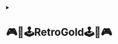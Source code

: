 <details><summary><h1><strong>🎮​👾​🕹️​RetroGold🕹️​👾​🎮</strong></h1></summary>

![DALL·E 2025-01-29 10 42 36 - A neon-style logo for a website called 'Retro Gold'  The design should incorporate an arcade theme with a retro-futuristic aesthetic  The color palett](https://github.com/user-attachments/assets/e8d85532-bad1-464d-8d1b-57406362fe65)


RetroArch es tu portal para revivir los mejores clásicos de los videojuegos, potenciado por el emulador MAME. Ofrecemos una experiencia única para los amantes de los juegos retro, permitiéndote disfrutar de títulos icónicos que marcaron la época dorada de los salones recreativos.

<details><summary><h2><strong>🛠️ Mapa de la Red 🛠️</strong></h2></summary>
  
![Frame 6](https://github.com/user-attachments/assets/0c022f26-0552-4fd4-bb8d-4b42ee07a960)
---
</details>

<details><summary><h2><strong>🛠️​Arquitectura del Sistema🛠️</strong></h2></summary>
  
<h3>Componentes Principales:</h3>

- **Servidor Web (Apache):** Hospeda el sitio de emulación de juegos retro.
- **Servidor FTP (vsftpd):** Almacena las ROMs y permite su acceso mediante el emulador MAME.
- **Servidor DNS:** Gestiona la resolución de nombres de dominio.
- **Servidor DHCP:** Asigna dinámicamente direcciones IP en la red interna.
- **Firewall (Sophos):** Implementado en una máquina virtual para proteger la infraestructura contra amenazas de seguridad.
- **Contenedores Docker (futuro):** Facilitarán la gestión, escalabilidad y portabilidad del sistema.

---
</details>

<details><summary><h2><strong>✅Objetivos del Sistema✅</strong></h2></summary>
  
<h3>Acceso a Juegos Retro de Arcade:</h3>

Ofrecer una biblioteca de juegos clásicos de arcade mediante un emulador MAME alojado en un servidor Apache.

<h3>Modularidad y Seguridad:</h3>

Separar servicios como DNS y DHCP del servidor web y FTP mejora la modularidad. Además, el firewall Sophos refuerza la seguridad del sistema.

<h3>Preparación para Dockerización:</h3>

Se planea empaquetar los componentes clave (servidor web, FTP, emulador MAME) en contenedores Docker para optimizar la gestión y escalabilidad.

---
</details>

<details><summary><h2><strong>👷🏻Funcionamiento General👷🏻</strong></h2></summary>
El sistema permite a los usuarios acceder al sitio web, donde Apache sirve la interfaz para seleccionar y jugar títulos retro. Los componentes interactúan de la siguiente manera:  

<h3>1. Servidor Web (Apache)</h3>

- **Funcionalidades:**
  - Alojamiento del sitio web (HTML, CSS, JavaScript).
  - Integración con MAME para cargar juegos desde el servidor FTP.
  - Seguridad HTTPS mediante cifrado SSL/TLS.

<h3>2. Servidor FTP (vsftpd)</h3>

- **Funcionalidades:**
  - Almacenamiento y acceso a ROMs para el emulador MAME.
  - Configuración de permisos para acceso seguro.

<h3>3. Servidor DNS</h3>

- **Funcionalidades:**
  - Resolución de nombres de dominio y gestión de subdominios.
  - Redundancia mediante DNS externos (Google DNS, Cloudflare).

<h3>4. Servidor DHCP</h3>

- **Funcionalidades:**
  - Asignación automática de IPs en la red interna.
  - Configuración de rangos de IPs para diferentes dispositivos.

<h3>5. Firewall (Sophos)</h3>

- **Funcionalidades:**
  - Filtrado de tráfico y prevención de amenazas.
  - Monitorización de la seguridad de la red.
  - Implementado en una máquina virtual para mayor flexibilidad.

---
</details>


<details><summary><h2><strong>🦾​Tecnologías Utilizadas🦾​</strong></h2></summary>
Las principales tecnologías que se utilizarán en el proyecto incluyen:   


- **Virtualización:**  
  - VirtualBox o VMware para la creación de Máquinas Virtuales (MV).  
  - Docker para la contenerización de los servicios.  
  - Aplicación de monitoreo para Docker (**Portainer** o **Lazydocker**).  

- **Redes y Seguridad:**  
  - **Bind9** como servidor DNS.  
  - **ISC DHCP Server** para asignación de IPs dinámicas.  
  - **Sophos Firewall** para control de tráfico y seguridad.  

- **Servidores y Protocolos:**  
  - **Apache** como servidor web.  
  - **vsftpd** o **ProFTPD** para almacenamiento y transferencia de ROMs vía FTP.  
  - **RetroArch** como plataforma de emulación de videojuegos retro.  

- **Desarrollo Web y Software:**  
  - **C# y WebAssembly (Blazor)** para desarrollo de aplicaciones web interactivas.  
  - **Figma** para el diseño de la interfaz web.  
  - **HTML, CSS y JavaScript** para la creación del frontend.  

- **Gestión y Control de Versiones:**  
  - **GitHub** para el control de versiones y almacenamiento del proyecto. 
    
---

</details>


<details><summary><h2><strong>🔹 Hardware a Utilizar ​</strong></h2></summary>

Se necesitará un hardware adecuado para soportar las MV y la emulación de juegos retro.  

<h3>**Requisitos mínimos por Máquina Virtual (MV)**</h3>
✅ **Servidor Principal** (MV con Apache, FTP, RetroArch)  
- CPU: **4 núcleos**  
- RAM: **4 GB**  
- Almacenamiento: **40 GB SSD**  
- Tarjeta de Red: **1 Gbps**  

✅ **Servidor DNS/DHCP y Firewall (MV con Bind9, ISC DHCP y Sophos Firewall)**  
- CPU: **2 núcleos**  
- RAM: **2 GB**  
- Almacenamiento: **20 GB SSD**  
- Tarjeta de Red: **1 Gbps**  

✅ **Máquina Física para Virtualización (Host)**  
- Procesador: **Intel i5/i7 o AMD Ryzen 5/7**  
- RAM: **8-16 GB**  
- Almacenamiento: **SSD de 256GB+**  
- Conectividad: **Wi-Fi y Ethernet**

---
</details>

<details><summary><h2><strong>💻​ Servicios a Implementar 💻​​</strong></h2></summary>
  
El proyecto requiere múltiples servicios para funcionar correctamente:  

| **Servicio**  | **Función**  | **Software/Herramienta**  |
|--------------|------------|--------------------------|
| **Servidor Web** | Aloja la página web para la interfaz de usuario. | **Apache** |
| **Servidor FTP** | Almacena y gestiona las ROMs de los juegos. | **vsftpd** o **ProFTPD** |
| **Servidor DNS** | Resuelve nombres de dominio internos para la red. | **Bind9** |
| **Servidor DHCP** | Asigna direcciones IP dinámicas a los dispositivos. | **ISC DHCP Server** |
| **Firewall** | Controla el tráfico y protege los servicios. | **Sophos Firewall** |
| **Plataforma de Emulación** | Ejecuta videojuegos retro dentro del sistema. | **RetroArch** |
| **Docker** | Permite la virtualización y despliegue de servicios. | **Docker y Docker Compose** |
| **Monitoreo Docker** | Aplicación para visualizar contenedores Docker en tiempo real. | **Portainer** o **Lazydocker** |
| **Desarrollo Web** | Creación de interfaz interactiva. | **HTML, CSS, JavaScript, C#, WebAssembly (Blazor)** |
| **Control de Versiones** | Gestiona el código y la documentación del proyecto. | **GitHub** |

---
</details>

<details><summary><h2><strong>🔹 Sistemas Operativos a Utilizar ​​</strong></h2></summary>

El proyecto utilizará principalmente sistemas basados en Linux por su estabilidad y compatibilidad con los servicios requeridos.  

| **Sistema Operativo** | **Uso en el Proyecto** | **Versión Recomendada** |
|----------------------|----------------------|------------------------|
| **Ubuntu Server** | Base para todas las máquinas virtuales (MV). | **Ubuntu Server 22.04 LTS** |
| **Ubuntu Desktop** | Para desarrollo y pruebas en entornos gráficos. | **Ubuntu 22.04 LTS** |
| **Sophos Firewall OS** | Seguridad y control de tráfico de red. | **Sophos XG / UTM** |
| **Docker OS (Linux)** | Entorno para contenerización de servicios. | **Basado en Ubuntu** |

</details>

<details><summary><h2><strong>📖​Blibliografia📖​​​</strong></h2></summary>

https://github.com/mamedev/mame

https://github.com/ybootin/mamejs?tab=readme-ov-file

https://www.digitalocean.com/community/tutorials/how-to-install-the-apache-web-server-on-ubuntu-20-04-es

https://www.youtube.com/watch?v=WyR-qPAagLo&ab_channel=IvanildoGalv%C3%A3o

https://www.digitalocean.com/community/tutorials/how-to-install-linux-apache-mysql-php-lamp-stack-on-ubuntu-20-04-es



https://github.com/kabukki/wasm-nes 
</details>

</details>
